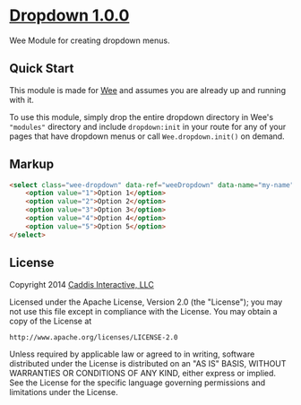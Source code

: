# [Dropdown 1.0.0](https://github.com/weepower/wee)

Wee Module for creating dropdown menus.

## Quick Start

This module is made for [Wee](http://www.weepower.com) and assumes you are already up and running with it.

To use this module, simply drop the entire dropdown directory in Wee's `"modules"` directory and include `dropdown:init` in your route for any of your pages that have dropdown menus or call `Wee.dropdown.init()` on demand.

## Markup

```html
<select class="wee-dropdown" data-ref="weeDropdown" data-name="my-name">
	<option value="1">Option 1</option>
	<option value="2">Option 2</option>
	<option value="3">Option 3</option>
	<option value="4">Option 4</option>
	<option value="5">Option 5</option>
</select>
```

## License

Copyright 2014 [Caddis Interactive, LLC](http://www.caddis.co)

Licensed under the Apache License, Version 2.0 (the "License");
you may not use this file except in compliance with the License.
You may obtain a copy of the License at

    http://www.apache.org/licenses/LICENSE-2.0

Unless required by applicable law or agreed to in writing, software
distributed under the License is distributed on an "AS IS" BASIS,
WITHOUT WARRANTIES OR CONDITIONS OF ANY KIND, either express or implied.
See the License for the specific language governing permissions and
limitations under the License.